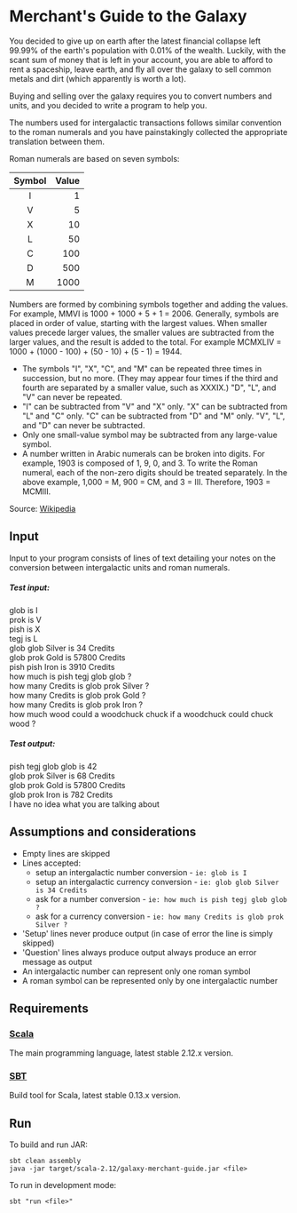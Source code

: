# Merchant's Guide to the Galaxy

You decided to give up on earth after the latest financial collapse left 99.99% of the earth's population with 0.01% of 
the wealth. Luckily, with the scant sum of money that is left in your account, you are able to afford to rent a spaceship, 
leave earth, and fly all over the galaxy to sell common metals and dirt (which apparently is worth a lot).
 
Buying and selling over the galaxy requires you to convert numbers and units, and you decided to write a program to help you.
 
The numbers used for intergalactic transactions follows similar convention to the roman numerals and you have painstakingly 
collected the appropriate translation between them.
 
Roman numerals are based on seven symbols:

| Symbol | Value |
|  :---: |  ---: |
|   I    |    1  |
|   V    |    5  |
|   X    |   10  |
|   L    |   50  |
|   C    |  100  |
|   D    |  500  |
|   M    | 1000  |

Numbers are formed by combining symbols together and adding the values. For example, MMVI is 1000 + 1000 + 5 + 1 = 2006. 
Generally, symbols are placed in order of value, starting with the largest values. When smaller values precede larger values, the smaller values are subtracted from the larger values, and the result is added to the total. For example MCMXLIV = 1000 + (1000 - 100) + (50 - 10) + (5 - 1) = 1944.

* The symbols "I", "X", "C", and "M" can be repeated three times in succession, but no more. (They may appear four times if the third and fourth are separated by a smaller value, such as XXXIX.) "D", "L", and "V" can never be repeated.
* "I" can be subtracted from "V" and "X" only. "X" can be subtracted from "L" and "C" only. "C" can be subtracted from "D" and "M" only. "V", "L", and "D" can never be subtracted.
* Only one small-value symbol may be subtracted from any large-value symbol.
* A number written in Arabic numerals can be broken into digits. For example, 1903 is composed of 1, 9, 0, and 3. To write the Roman numeral, each of the non-zero digits should be treated separately. In the above example, 1,000 = M, 900 = CM, and 3 = III. Therefore, 1903 = MCMIII.

Source: [Wikipedia](http://en.wikipedia.org/wiki/Roman_numerals)

## Input

Input to your program consists of lines of text detailing your notes on the conversion between 
intergalactic units and roman numerals.

##### Test input:
glob is I  
prok is V  
pish is X  
tegj is L  
glob glob Silver is 34 Credits  
glob prok Gold is 57800 Credits  
pish pish Iron is 3910 Credits  
how much is pish tegj glob glob ?  
how many Credits is glob prok Silver ?  
how many Credits is glob prok Gold ?  
how many Credits is glob prok Iron ?  
how much wood could a woodchuck chuck if a woodchuck could chuck wood ?  

##### Test output:
pish tegj glob glob is 42  
glob prok Silver is 68 Credits  
glob prok Gold is 57800 Credits  
glob prok Iron is 782 Credits  
I have no idea what you are talking about  

## Assumptions and considerations
* Empty lines are skipped
* Lines accepted:
    * setup an intergalactic number conversion - `ie: glob is I`
    * setup an intergalactic currency conversion - `ie: glob glob Silver is 34 Credits`
    * ask for a number conversion - `ie: how much is pish tegj glob glob ?`
    * ask for a currency conversion - `ie: how many Credits is glob prok Silver ?`
* 'Setup' lines never produce output (in case of error the line is simply skipped)
* 'Question' lines always produce output
always produce an error message as output
* An intergalactic number can represent only one roman symbol
* A roman symbol can be represented only by one intergalactic number  

## Requirements

### [Scala](http://www.scala-lang.org)
The main programming language, latest stable 2.12.x version.

### [SBT](http://www.scala-sbt.org)
Build tool for Scala, latest stable 0.13.x version.

## Run

To build and run JAR:
```
sbt clean assembly  
java -jar target/scala-2.12/galaxy-merchant-guide.jar <file>
```

To run in development mode:
```
sbt "run <file>"
```
